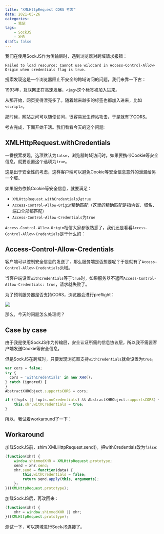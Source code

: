 ```yaml
---
title: "XMLHttpRequest CORS 考古"
date: 2021-05-26
categories:
    - 笔记
tags:
    - SockJS
    - XHR
draft: false
---
```


我们在使用SockJS作为传输层时，遇到浏览器对跨域请求报错：

`Failed to load resource: Cannot use wildcard in Access-Control-Allow-Origin when credentials flag is true.`

搜索发现这是一个浏览器阻止不安全的跨域访问的问题，我们来靠一下古：

1993年，互联网正在高速发展，`<img>`这个标签被加入进来。

从那开始，网页变得漂亮多了。随着越来越多的标签也都加入进来，比如`<script>`。

那时候，网站之间可以随便访问，很容易发生跨站攻击，于是就有了CORS。

考古完成，下面开始干活。我们看看今天的这个问题:

## XMLHttpRequest.withCredentials

一番搜索发现，选项默认为`false`，浏览器跨域访问时，如果要携带Cookie等安全信息，就要设置这个选项为`true`。

这是出于安全性的考虑，这样客户端可以避免Cookie等安全信息意外的泄漏给另一个域。

如果服务依赖Cookie等安全信息，就要满足：

- `XMLHttpRequest.withCredentials`为`true`
- `Access-Control-Allow-Origin`精确匹配（这里的精确匹配是指协议、域名、端口全部都匹配）
- `Access-Control-Allow-Credentials`为`true`

`Access-Control-Allow-Origin`相信大家都很熟悉了，我们还是看看`Access-Control-Allow-Credentials`是干什么的：

## Access-Control-Allow-Credentials

客户端可以控制安全信息的发送了，那么服务端是否想要呢？于是就有了`Access-Control-Allow-Credentials`头域。

当客户端设置`withCredentials`等于`true`时，如果服务器不返回`Access-Control-Allow-Credentials: true`，请求就失败了。

为了预判服务器是否支持CORS，浏览器会进行preflight：

![](https://upload.wikimedia.org/wikipedia/commons/c/ca/Flowchart_showing_Simple_and_Preflight_XHR.svg)

那么，今天的问题怎么处理呢？

## Case by case

由于我是使用SockJS作为传输层，安全认证所需的信息协议层，所以我不需要客户端发送Cookie等安全信息。

但是SockJS在跨域时，只要发现浏览器支持`withCredentials`就会设置为`true`。

``` javascript
var cors = false;
try {
  cors = 'withCredentials' in new XHR();
} catch (ignored) {
}
AbstractXHRObject.supportsCORS = cors;
```

``` javascript
if ((!opts || !opts.noCredentials) && AbstractXHRObject.supportsCORS) {
    this.xhr.withCredentials = true;
}
```

所以，我试着workaround了一下：

## Workaround

加载SockJS前，shim XMLHttpRequest.send()，把withCredentials改为`false`:

``` javascript
(function(xhr) {
    window.shimmedXHR = XMLHttpRequest.prototype;
    send = xhr.send;
    xhr.send = function(data) {
        this.withCredentials = false;
        return send.apply(this, arguments);
    };
})(XMLHttpRequest.prototype);
```

加载SockJS后，再改回来：

``` javascript
(function(xhr) {
    xhr = window.shimmedXHR || xhr;
})(XMLHttpRequest.prototype);
```

测试一下，可以跨域进行SockJS连接了。

